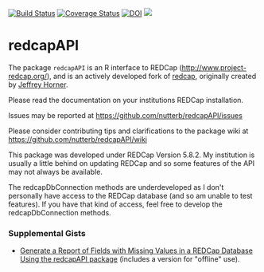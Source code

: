 [![Build Status](https://travis-ci.org/nutterb/redcapAPI.png?branch=master)](https://travis-ci.org/nutterb/redcapAPI)
[![Coverage Status](https://coveralls.io/repos/github/nutterb/redcapAPI/badge.svg?branch=master)](https://coveralls.io/github/nutterb/redcapAPI?branch=master)
[![DOI](https://zenodo.org/badge/doi/10.5281/zenodo.11826.png)](http://dx.doi.org/10.5281/zenodo.11826)
![](http://cranlogs.r-pkg.org/badges/grand-total/redcapAPI)

redcapAPI
======

The package `redcapAPI` is an R interface to REDCap (http://www.project-redcap.org/), and is an actively developed fork of [redcap](https://github.com/vubiostat/redcap), originally created by [Jeffrey Horner](https://github.com/jeffreyhorner).

Please read the documentation on your institutions REDCap installation.

Issues may be reported at https://github.com/nutterb/redcapAPI/issues

Please consider contributing tips and clarifications to the package wiki at https://github.com/nutterb/redcapAPI/wiki

This package was developed under REDCap Version 5.8.2.  My institution is usually a little behind on updating REDCap and so some features of the API may not always be available.

The redcapDbConnection methods are underdeveloped as I don't personally have access to the REDCap database (and so am unable to test features).  If you have that kind of access, feel free to develop the redcapDbConnection methods.


### Supplemental Gists

* [Generate a Report of Fields with Missing Values in a REDCap Database Using the redcapAPI package](https://gist.github.com/nutterb/501c370418abb58bee78) (includes a version for "offline" use).
